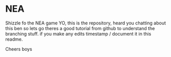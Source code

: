 # NEA
Shizzle fo the NEA game 
YO, this is the repository, heard you chatting about this ben so lets go 
theres a good tutorial from github to understand the branching stuff. if you make any edits timestamp / document
it in this readme. 

Cheers boys 
